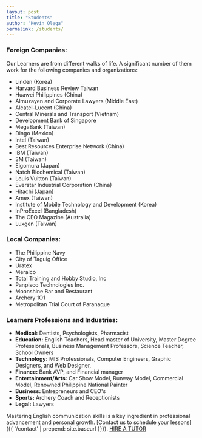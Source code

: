 ```yaml
---
layout: post
title: "Students"
author: "Kevin Olega"
permalink: /students/
---
```

### Foreign Companies:

Our Learners are from different walks of life. A significant number of them work for the following companies and organizations:

- Linden (Korea)
- Harvard Business Review Taiwan
- Huawei Philippines (China)
- Almuzayen and Corporate Lawyers (Middle East)
- Alcatel-Lucent (China)
- Central Minerals and Transport (Vietnam)
- Development Bank of Singapore
- MegaBank (Taiwan)
- Dingo (Mexico)
- Intel (Taiwan)
- Best Resources Enterprise Network (China)
- IBM (Taiwan)
- 3M (Taiwan)
- Eigomura (Japan)
- Natch Biochemical (Taiwan)
- Louis Vuitton (Taiwan) 
- Everstar Industrial Corporation (China)
- Hitachi (Japan)
- Amex (Taiwan)
- Institute of Mobile Technology and Development (Korea)
- InProExcel (Bangladesh)
- The CEO Magazine (Australia)
- Luxgen (Taiwan) 


### Local Companies:

- The Philippine Navy
- City of Taguig Office
- Uratex
- Meralco
- Total Training and Hobby Studio, Inc
- Panpisco Technologies Inc.
- Moonshine Bar and Restaurant
- Archery 1O1
- Metropolitan Trial Court of Paranaque

### Learners Professions and Industries:

- **Medical:** Dentists, Psychologists, Pharmacist
- **Education:** English Teachers, Head master of University, Master Degree Professionals, Business Management Professors, Science Teacher, School Owners
- **Technology:** MIS Professionals, Computer Engineers, Graphic Designers, and Web Designer, 
- **Finance:** Bank AVP, and Financial manager
- **Entertainment/Arts:** Car Show Model, Runway Model, Commercial Model, Renowned Philippine National Painter
- **Business:** Entrepreneurs and CEO's
- **Sports:** Archery Coach and Receptionists
- **Legal:** Lawyers

Mastering English communication skills is a key ingredient in professional advancement and personal growth. [Contact us to schedule your lessons]({{ '/contact' | prepend: site.baseurl }}}).
<a href="{{ '/contact' | prepend: site.baseurl }}" class="button">HIRE A TUTOR</a>
